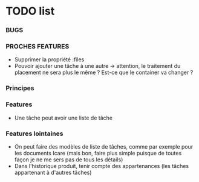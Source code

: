 # TODO list

### BUGS

### PROCHES FEATURES

* Supprimer la propriété :files
* Pouvoir ajouter une tâche à une autre
  -> attention, le traitement du placement ne sera plus le même
  ? Est-ce que le container va changer ?


### Principes


### Features

* Une tâche peut avoir une liste de tâche

### Features lointaines
* On peut faire des modèles de liste de tâches, comme par exemple pour les documents Icare (mais bon, faire plus simple puisque de toutes façon je ne me sers pas de tous les détails)
* Dans l'historique produit, tenir compte des appartenances (les tâches appartenant à d'autres tâches)
